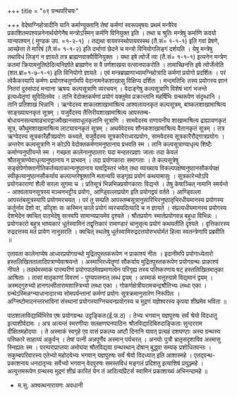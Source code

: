 +++
title = "०९ ग्रन्थपरिचयः"

+++
वेदेष्वग्निहोत्रादीनि यानि कर्माण्युक्तानि तेषां कर्मणां स्वरूपमृषयः प्रथमं मन्त्रैरेव प्रकाशितमपश्यन्ननेनार्थयोगेनैष मन्त्रोऽस्मिन् कर्मणि विनियुक्त इति । तथा च श्रुतिः मन्त्रेषु कर्माणि कवयो यान्यपश्यन् ( मुण्डक उप. =१-२-१) । तद्यथा वायवस्स्थोपायवस्स्थ (तै.सं= १-१-१) इति गवां प्रेषणे, आच्छेत्ता ते मारिषं (तै.सं= १-१-२) इति दर्भाणां छेदने च मन्त्रो विनियोगलिङ्गं दर्शयति । येषु मन्त्रेषु तथाविधं लिङ्गं न ज्ञायते तत्र ब्राह्मणवाक्यैर्विनियुक्तः । यथा इषे त्वोर्जे त्वा (तै.सं= १-१-१) इत्यनेन मन्त्रेण कतमां क्रियामनुतिष्ठेदित्यनिर्ज्ञाते ब्राह्मणेन स वै पर्णशाखया वत्सानपाकरोति । तामाच्छिनत्ति इषे त्वोर्जेत्वेति (शत.ब्रा=१-७-१-१) इति विनियोगो ज्ञायते । एवं मन्त्रब्राह्मणाभ्यामग्निहोत्रादि कर्मणां प्रयोगो प्रदर्शितः । परं त्वेकैकस्यापि कर्मणः प्रयोगश्चतुर्णामपि वेदानामनेकशाखासु विक्षिप्य दर्शितः । मन्दमतिभिः तस्य प्रयोगस्य ज्ञानं नितरां दुस्संपादं मन्वाना ऋषयः कल्पसूत्राणि व्यरचयन् । वेदाङ्गेषु कल्पसूत्राणि विशेषं भागं भजन्ते इत्यध्येतॄणां सुविदितमेव । तानि वेदोक्तकर्मणां प्रयोगं वक्तुमेव प्रक्रान्तानि महर्षिभिः ग्रन्थरूपेण संदृब्धानि । तानि प्रतिशाखं भिन्नानि । ऋग्वेदस्य शाकलशाखामाश्रित्य आश्वलायनकृतं कल्पसूत्रम्, बाष्कलशाखामाश्रित्य साङ्ख्यायनकृतं सूत्रम् । यजुर्वेदस्य तैत्तिरीयशाखामाश्रित्य आपस्तम्ब-बोधायनसत्याषाढभारद्वाजवैखानसवाधूलकृतानि सूत्राणि । सामवेदस्य राणायनीय शाखामाश्रित्य द्राह्यायणकृतं सूत्र, कौथुमशाखामाश्रित्य लाट्यायनकृतं सूत्रम् । अथर्ववेदस्य शौनकशाखामाश्रित्य वैतानकृतं सूत्रम् । तत्र ऋग्वेदस्य सूत्रकारैर्हौत्रप्रयोगः कथ्यते, यजुर्वेदस्य सूत्रकारैराध्वरप्रयोगः, सामवेदस्य सूत्रकारैरौद्गात्रप्रयोगः । अन्तरेण कल्पसूत्राणि न कोऽपि वेदोक्तकर्मणामनुष्ठानाय प्रभवति स्म । तानि कल्पसूत्राण्याधृत्य शिष्टैः कर्माण्यनुष्ठीयन्ते स्म । गच्छता कालेनानुष्ठातारः यदा मन्दतरप्रज्ञाः जाताः तदा केवलं श्रौतसूत्राण्येवाधृत्यानुष्ठानाय न प्राभवन् । तदा प्रयोगकाराः समागताः । ते कल्पसूत्रेषु सङ्क्षेपेणोक्तानीतिकर्तव्यताकान्यनुष्ठानाय यावद्विस्तरं भवेत् तथा व्याख्याय विकल्पपक्षेष्वनुष्ठानसौकर्यपक्षं स्वीकृत्यानुष्ठानसौकर्याय कल्पान्तरेषूक्तानि मतान्यपि सङ्गृह्य प्रयोगं कथयामासुः । सूत्रकारेभ्योऽपि प्रयोगकाराणां शैली सरला सुगमा च । प्रतिसूत्रं भिन्नभिन्नप्रयोगकाराः विद्यन्ते । तेषु केषाञ्चित् नामानि स्मर्यन्ते - आश्वलायनसूत्रस्य मञ्चनभट्टीय प्रयोगः, आण्ड्विल्लाप्रयोग इति प्रयोगद्वयं वर्तते । आण्ड्विल्ला आपस्तंबसूत्रस्यापि प्रयोगमरचयत् । परं तु सम्प्रति आपस्तम्बसूत्रानुसारिभिरनुष्ठातृभिरधीयमानस्य प्रयोगस्य कर्तुर्नाम देशो वा, कीदृशः सः कस्मिन् काले प्रयोगं व्यरचयदित्यादि च न ज्ञायते । संप्रत्यधीयमानस्य प्रयोगस्य देशभेदेन क्वचित् पाठभेदेषु सत्स्वपि सामान्यप्रायमेव दृश्यते । श्रौतप्रयोगः स्मार्तप्रयोगवन्न बहुधा विभिन्नः । प्रयोगकारो बहुत्र भाष्यकारं धूर्तस्वामिनं तद्वृत्तिकारं रामाण्डारं चानुसृत्य प्रयोगं कथयतीति दृश्यते । वृत्तिकारस्य रुद्रदत्तस्य मतं प्रायेण नानुसरति । क्वचित् स्थलेषु धूर्तस्वामिरुद्रदत्तयोरुभयोर्मतं हित्वा स्वतन्त्रेणापि प्रब्रवीति ॥

एतावता कालेनाप्येष आध्वरप्रयोगग्रन्थो मुद्रितपुस्तकरूपेण न प्राकाश्यं नीतः । इदानीमपि प्रयोगाध्येतारो हस्तलिखिततालादिपत्राण्येवाश्रयन्ते । अस्माभिरध्येतॄणां सौकर्याय मुद्रितपुस्तकरूपेण प्रयोगग्रन्थः प्राकाश्यं नीयते । तदर्थमस्माकं पारम्परीणं प्रयोगपाठमेवप्रमाणत्वेन परिगृह्य तस्य परिष्करणाय षट् हस्तलिखितमातृका आश्रिताः । तासां मातृकाणां विवरणं - पुण्यपत्तनात् लब्धं द्वयम् । अस्माकं मत्तूरुग्रामे विद्यमानं द्वयम् । अस्मद्गुरुभ्यो हानगल्सीतारामशास्त्रिभ्यो लब्धा एका । गोकर्णक्षेत्रीयरामचन्द्रश्रौतिभ्यः लब्धा एका । ग्रन्थेऽस्मिन्नग्न्याधानादारभ्य सोमपर्यन्तानां कर्मणां प्रयोगः सूत्रक्रमानुसारेण निरूपितः । अग्निष्टोमादनन्तरभाविनां संस्थानां प्रयोगस्याग्निचयनप्रयोगस्य च मुद्रणं यज्ञेश्वरस्य कृपया शीघ्रमेव भविता ॥

पाठशालाविद्यार्थिभिरेव एषः प्रयोगग्रन्थः उट्टङ्कितः(ई.फ.ठ) । तेभ्यः भगवान् यज्ञपुरुषः सर्वं श्रेयो विदधातु इत्याशीर्वदामः । अत्र अत्यन्तं स्मरणीयाः सलक्षणघनपाठिनः श्रौतविद्यादिबिरुदाङ्किताः सुन्दरराम दीक्षितमहोदयाः । ते अस्माकं स्वगृहे एव वासं प्रकल्प्य अष्टौ दिनानि यावत् प्रत्यहं दशघण्टाः अस्य ग्रन्थस्य परिष्कारे साहाय्यं अकुर्वन् । तेषां पत्नी अन्नपूर्णेव अस्मान् पर्यचरत् । अनयोः पुत्रौ भ्रातृसदृशाविव अस्मासु स्निह्यतः स्म । परम्पराप्राप्तया अमोघया श्रौतविद्यया ग्रन्थस्थान् दोषान् बुद्ध्वा सम्यक् प्रशोधितवन्तः । सकुम्बपरिवारस्य एतेभ्यो महोदयेभ्यः भगवान् यज्ञपुरुषः सर्वं श्रेयो विदध्यात् इति आशास्महे । एतद्ग्रन्थ- प्रकाशनाय धनदातृभ्यः सर्वेभ्यो भगवान् वेदपुरुषः समस्तविधं मङ्गलं प्रदिशतु इत्याशिषं प्रयुञ्ज्महे । अत्युत्तमरूपेण ग्रन्थस्य मुद्रणं शीघ्रं कारितं येन तं आदित्यप्रिंटर्स स्वामिनं प्रकाशाख्यं अभिनन्दामहे ॥

- म.सु. अश्वत्थनारायणः अवधानी
